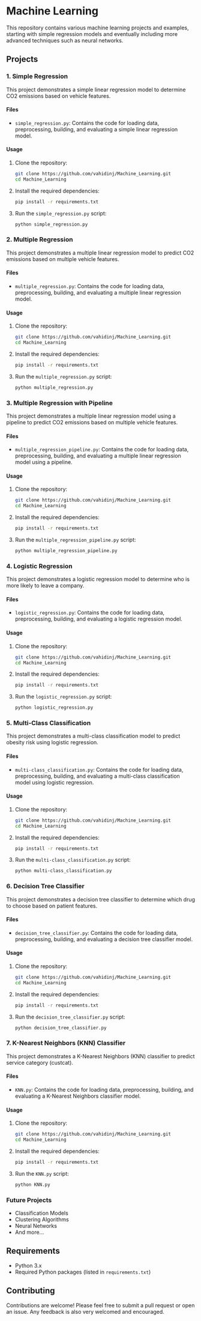 # Machine Learning

This repository contains various machine learning projects and examples, starting with simple regression models and eventually including more advanced techniques such as neural networks.

## Projects

### 1. Simple Regression

This project demonstrates a simple linear regression model to determine CO2 emissions based on vehicle features.

#### Files

- `simple_regression.py`: Contains the code for loading data, preprocessing, building, and evaluating a simple linear regression model.

#### Usage

1. Clone the repository:
    ```bash
    git clone https://github.com/vahidinj/Machine_Learning.git
    cd Machine_Learning
    ```

2. Install the required dependencies:
    ```bash
    pip install -r requirements.txt
    ```

3. Run the `simple_regression.py` script:
    ```bash
    python simple_regression.py
    ```

### 2. Multiple Regression

This project demonstrates a multiple linear regression model to predict CO2 emissions based on multiple vehicle features.

#### Files

- `multiple_regression.py`: Contains the code for loading data, preprocessing, building, and evaluating a multiple linear regression model.

#### Usage

1. Clone the repository:
    ```bash
    git clone https://github.com/vahidinj/Machine_Learning.git
    cd Machine_Learning
    ```

2. Install the required dependencies:
    ```bash
    pip install -r requirements.txt
    ```

3. Run the `multiple_regression.py` script:
    ```bash
    python multiple_regression.py
    ```

### 3. Multiple Regression with Pipeline

This project demonstrates a multiple linear regression model using a pipeline to predict CO2 emissions based on multiple vehicle features.

#### Files

- `multiple_regression_pipeline.py`: Contains the code for loading data, preprocessing, building, and evaluating a multiple linear regression model using a pipeline.

#### Usage

1. Clone the repository:
    ```bash
    git clone https://github.com/vahidinj/Machine_Learning.git
    cd Machine_Learning
    ```

2. Install the required dependencies:
    ```bash
    pip install -r requirements.txt
    ```

3. Run the `multiple_regression_pipeline.py` script:
    ```bash
    python multiple_regression_pipeline.py
    ```

### 4. Logistic Regression

This project demonstrates a logistic regression model to determine who is more likely to leave a company.

#### Files

- `logistic_regression.py`: Contains the code for loading data, preprocessing, building, and evaluating a logistic regression model.

#### Usage

1. Clone the repository:
    ```bash
    git clone https://github.com/vahidinj/Machine_Learning.git
    cd Machine_Learning
    ```

2. Install the required dependencies:
    ```bash
    pip install -r requirements.txt
    ```

3. Run the `logistic_regression.py` script:
    ```bash
    python logistic_regression.py
    ```

### 5. Multi-Class Classification

This project demonstrates a multi-class classification model to predict obesity risk using logistic regression.

#### Files

- `multi-class_classification.py`: Contains the code for loading data, preprocessing, building, and evaluating a multi-class classification model using logistic regression.

#### Usage

1. Clone the repository:
    ```bash
    git clone https://github.com/vahidinj/Machine_Learning.git
    cd Machine_Learning
    ```

2. Install the required dependencies:
    ```bash
    pip install -r requirements.txt
    ```

3. Run the `multi-class_classification.py` script:
    ```bash
    python multi-class_classification.py
    ```

### 6. Decision Tree Classifier

This project demonstrates a decision tree classifier to determine which drug to choose based on patient features.

#### Files

- `decision_tree_classifier.py`: Contains the code for loading data, preprocessing, building, and evaluating a decision tree classifier model.

#### Usage

1. Clone the repository:
    ```bash
    git clone https://github.com/vahidinj/Machine_Learning.git
    cd Machine_Learning
    ```

2. Install the required dependencies:
    ```bash
    pip install -r requirements.txt
    ```

3. Run the `decision_tree_classifier.py` script:
    ```bash
    python decision_tree_classifier.py
    ```

### 7. K-Nearest Neighbors (KNN) Classifier

This project demonstrates a K-Nearest Neighbors (KNN) classifier to predict service category (custcat).

#### Files

- `KNN.py`: Contains the code for loading data, preprocessing, building, and evaluating a K-Nearest Neighbors classifier model.

#### Usage

1. Clone the repository:
    ```bash
    git clone https://github.com/vahidinj/Machine_Learning.git
    cd Machine_Learning
    ```

2. Install the required dependencies:
    ```bash
    pip install -r requirements.txt
    ```

3. Run the `KNN.py` script:
    ```bash
    python KNN.py
    ```

### Future Projects

- Classification Models
- Clustering Algorithms
- Neural Networks
- And more...

## Requirements

- Python 3.x
- Required Python packages (listed in `requirements.txt`)

## Contributing

Contributions are welcome! Please feel free to submit a pull request or open an issue.
Any feedback is also very welcomed and encouraged.
